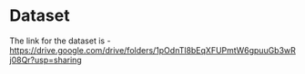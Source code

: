 # Dataset 
The link for the dataset is - https://drive.google.com/drive/folders/1pOdnTl8bEqXFUPmtW6gpuuGb3wRj08Qr?usp=sharing
